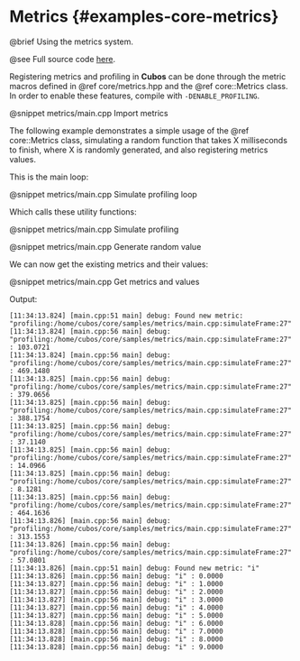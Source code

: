 # Metrics {#examples-core-metrics}

@brief Using the metrics system.

@see Full source code [here](https://github.com/GameDevTecnico/cubos/tree/main/core/samples/metrics).

Registering metrics and profiling in **Cubos** can be done through the metric macros defined in @ref core/metrics.hpp and the @ref core::Metrics class.
In order to enable these features, compile with `-DENABLE_PROFILING`.

@snippet metrics/main.cpp Import metrics

The following example demonstrates a simple usage of the @ref core::Metrics class, simulating a random function that takes X milliseconds to finish, where X is randomly generated, and also registering metrics values.

This is the main loop:

@snippet metrics/main.cpp Simulate profiling loop

Which calls these utility functions:

@snippet metrics/main.cpp Simulate profiling

@snippet metrics/main.cpp Generate random value

We can now get the existing metrics and their values:

@snippet metrics/main.cpp Get metrics and values

Output:

```
[11:34:13.824] [main.cpp:51 main] debug: Found new metric: "profiling:/home/cubos/core/samples/metrics/main.cpp:simulateFrame:27"
[11:34:13.824] [main.cpp:56 main] debug: "profiling:/home/cubos/core/samples/metrics/main.cpp:simulateFrame:27" : 103.0721
[11:34:13.824] [main.cpp:56 main] debug: "profiling:/home/cubos/core/samples/metrics/main.cpp:simulateFrame:27" : 469.1480
[11:34:13.825] [main.cpp:56 main] debug: "profiling:/home/cubos/core/samples/metrics/main.cpp:simulateFrame:27" : 379.0656
[11:34:13.825] [main.cpp:56 main] debug: "profiling:/home/cubos/core/samples/metrics/main.cpp:simulateFrame:27" : 388.1754
[11:34:13.825] [main.cpp:56 main] debug: "profiling:/home/cubos/core/samples/metrics/main.cpp:simulateFrame:27" : 37.1140
[11:34:13.825] [main.cpp:56 main] debug: "profiling:/home/cubos/core/samples/metrics/main.cpp:simulateFrame:27" : 14.0966
[11:34:13.825] [main.cpp:56 main] debug: "profiling:/home/cubos/core/samples/metrics/main.cpp:simulateFrame:27" : 8.1281
[11:34:13.825] [main.cpp:56 main] debug: "profiling:/home/cubos/core/samples/metrics/main.cpp:simulateFrame:27" : 464.1636
[11:34:13.826] [main.cpp:56 main] debug: "profiling:/home/cubos/core/samples/metrics/main.cpp:simulateFrame:27" : 313.1553
[11:34:13.826] [main.cpp:56 main] debug: "profiling:/home/cubos/core/samples/metrics/main.cpp:simulateFrame:27" : 57.0801
[11:34:13.826] [main.cpp:51 main] debug: Found new metric: "i"
[11:34:13.826] [main.cpp:56 main] debug: "i" : 0.0000
[11:34:13.827] [main.cpp:56 main] debug: "i" : 1.0000
[11:34:13.827] [main.cpp:56 main] debug: "i" : 2.0000
[11:34:13.827] [main.cpp:56 main] debug: "i" : 3.0000
[11:34:13.827] [main.cpp:56 main] debug: "i" : 4.0000
[11:34:13.827] [main.cpp:56 main] debug: "i" : 5.0000
[11:34:13.828] [main.cpp:56 main] debug: "i" : 6.0000
[11:34:13.828] [main.cpp:56 main] debug: "i" : 7.0000
[11:34:13.828] [main.cpp:56 main] debug: "i" : 8.0000
[11:34:13.828] [main.cpp:56 main] debug: "i" : 9.0000
```